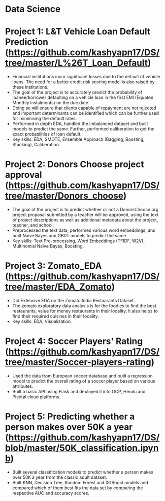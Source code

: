 # Data Science

# Project 1: L&T Vehicle Loan Default Prediction (https://github.com/kashyapn17/DS/tree/master/L%26T_Loan_Default)
- Financial institutions incur significant losses due to the default of vehicle loans. The need for a better credit risk scoring model is also raised by these institutions.
- The goal of the project is to accurately predict the probability of loanee/borrower defaulting on a vehicle loan in the first EMI (Equated Monthly Instalments) on the due   date.
- Doing so will ensure that clients capable of repayment are not rejected and important determinants can be identified which can be further used for minimising the default rates.
- Performed in depth EDA, handled the imbalanced dataset and built models to predict the same. Further, performed caliberation to get the exact probabilities of loan default.
- Key skills: EDA, SMOTE, Ensemble Approach (Bagging, Boosting, Stacking), Caliberation.

# Project 2: Donors Choose project approval (https://github.com/kashyapn17/DS/tree/master/Donors_choose)
- The goal of the project is to predict whether or not a DonorsChoose.org project proposal submitted by a teacher will be approved, using the text of project descriptions as well as additional metadata about the project, teacher, and school. 
- Preprocessed the text data, performed various word embeddings, and built Naïve Bayes and GBDT models to predict the same.
- Key skills: Text Pre-processing, Word Embeddings (TFIDF, W2V), Multinomial Naïve Bayes, Boosting.

# Project 3: Zomato_EDA (https://github.com/kashyapn17/DS/tree/master/EDA_Zomato)
- Did Extensive EDA on the Zomato India Restuarants Dataset. 
- The zomato exploratory data analysis is for the foodies to find the best restaurants, value for money restaurants in their locality. It also helps to find their required    cuisines in their locality.
- Key skills: EDA, Visualization.

# Project 4: Soccer Players' Rating (https://github.com/kashyapn17/DS/tree/master/Soccer-players-rating)
- Used the data from European soccer database and built a regression model to predict the overall rating of a soccer player based on various attributes.
- Built a basic API using Flask and deployed it into GCP, Herolu and Pivotal cloud platforms.

# Project 5: Predicting whether a person makes over 50K a year (https://github.com/kashyapn17/DS/blob/master/50K_classification.ipynb)
- Built several classification models to predict whether a person makes over 50K a year from the classic adult dataset. 
- Built KNN, Decision Tree, Random Forest and XGBoost models and compared which of them best fits the data set by comparing the respective AUC and accuracy scores.






